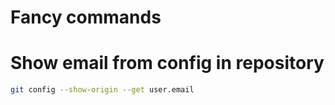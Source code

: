 # Fancy commands

# Show email from config in repository

```bash
git config --show-origin --get user.email
```
